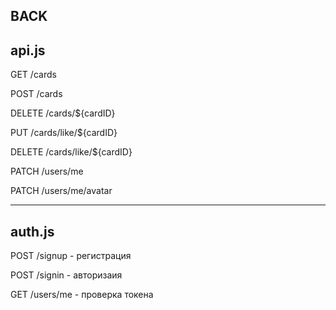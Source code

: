 BACK
-------------------------------------
api.js
-------------------------------------
GET /cards

POST /cards

DELETE /cards/${cardID}

PUT /cards/like/${cardID}

DELETE /cards/like/${cardID}

PATCH /users/me

PATCH /users/me/avatar

-------------------------------------
auth.js
-------------------------------------
POST /signup - регистрация

POST /signin - авторизаия

GET /users/me - проверка токена
